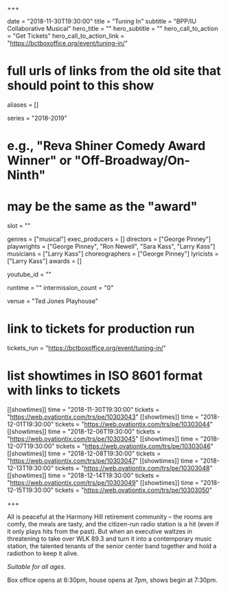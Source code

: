 +++

date = "2018-11-30T19:30:00"
title = "Tuning In"
subtitle = "BPP/IU Collaborative Musical"
hero_title = ""
hero_subtitle = ""
hero_call_to_action = "Get Tickets"
hero_call_to_action_link = "https://bctboxoffice.org/event/tuning-in/"

# full urls of links from the old site that should point to this show
aliases = []

series = "2018-2019"
# e.g., "Reva Shiner Comedy Award Winner" or "Off-Broadway/On-Ninth"
# may be the same as the "award"
slot = ""

genres = ["musical"]
exec_producers = []
directors = ["George Pinney"]
playwrights = ["George Pinney", "Ron Newell", "Sara Kass", "Larry Kass"]
musicians = ["Larry Kass"]
choreographers = ["George Pinney"]
lyricists = ["Larry Kass"]
awards = []

youtube_id = ""

runtime = ""
intermission_count = "0"

venue = "Ted Jones Playhouse"

# link to tickets for production run
tickets_run = "https://bctboxoffice.org/event/tuning-in/"

# list showtimes in ISO 8601 format with links to tickets
[[showtimes]]
    time = "2018-11-30T19:30:00"
    tickets = "https://web.ovationtix.com/trs/pe/10303043"
[[showtimes]]
    time = "2018-12-01T19:30:00"
    tickets = "https://web.ovationtix.com/trs/pe/10303044"
[[showtimes]]
    time = "2018-12-06T19:30:00"
    tickets = "https://web.ovationtix.com/trs/pe/10303045"
[[showtimes]]
    time = "2018-12-07T19:30:00"
    tickets = "https://web.ovationtix.com/trs/pe/10303046"
[[showtimes]]
    time = "2018-12-08T19:30:00"
    tickets = "https://web.ovationtix.com/trs/pe/10303047"
[[showtimes]]
    time = "2018-12-13T19:30:00"
    tickets = "https://web.ovationtix.com/trs/pe/10303048"
[[showtimes]]
    time = "2018-12-14T19:30:00"
    tickets = "https://web.ovationtix.com/trs/pe/10303049"
[[showtimes]]
    time = "2018-12-15T19:30:00"
    tickets = "https://web.ovationtix.com/trs/pe/10303050"

+++

All is peaceful at the Harmony Hill retirement community – the rooms are comfy, the meals are tasty, and the citizen-run radio station is a hit (even if it only plays hits from the past). But when an executive waltzes in threatening to take over WLK 89.3 and turn it into a contemporary music station, the talented tenants of the senior center band together and hold a radiothon to keep it alive.

*Suitable for all ages.*

Box office opens at 6:30pm, house opens at 7pm, shows begin at 7:30pm.
